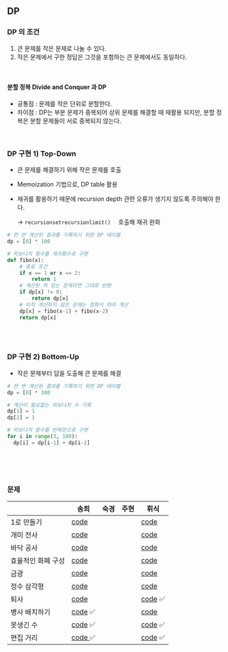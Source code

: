 ## DP

### DP 의 조건

1. 큰 문제를 작은 문제로 나눌 수 있다.
2. 작은 문제에서 구한 정답은 그것을 포함하는 큰 문제에서도 동일하다.

<br>

#### 분할 정복 Divide and Conquer 과 DP

- 공통점 : 문제를 작은 단위로 분할한다.
- 차이점 : DP는 부분 문제가 중복되어 상위 문제를 해결할 때 재활용 되지만, 분할 정복은 분할 문제들이 서로 중복되지 않는다.

<br>

### DP 구현 1) Top-Down

- 큰 문제를 해결하기 위해 작은 문제를 호출 

- Memoization 기법으로, DP table 활용

- 재귀를 활용하기 때문에 recursion depth 관련 오류가 생기지 않도록 주의해야 한다.<br>

  -> `recursionsetrecursionlimit()  `  호출해 재귀 완화

```python
# 한 번 계산된 결과를 기록하기 위한 DP 테이블
dp = [0] * 100

# 피보나치 함수를 재귀함수로 구현
def fibo(x):
	# 종료 조건
	if x == 1 or x == 2:
		return 1
	# 계산한 적 있는 문제라면 그대로 반환
	if dp[x] != 0:
		return dp[x]
	# 아직 계산하지 않은 문제는 점화식 따라 계산
	dp[x] = fibo(x-1) + fibo(x-2)
	return dp[x]
```

<br><br>

### DP 구현 2) Bottom-Up

- 작은 문제부터 답을 도출해 큰 문제를 해결

```python
# 한 번 계산된 결과를 기록하기 위한 DP 테이블
dp = [0] * 100

# 계산이 필요없는 피보나치 수 기록
dp[1] = 1
dp[2] = 1

# 피보나치 함수를 반복문으로 구현
for i in range(3, 100):
  dp[i] = dp[i-1] + dp[i-2]
```

<br><br><br>

### 문제

|                    | 송희                                                         | 숙경 | 주현 | 휘식 |
| ------------------ | ------------------------------------------------------------ | ---- | ---- | ---- |
| 1로 만들기         | [code](https://github.com/songhee-lee/2023-python-coding-test/blob/main/6.%20DP/songhee/01.%201%EB%A1%9C%20%EB%A7%8C%EB%93%A4%EA%B8%B0.py) |      |      |   [code](https://github.com/songhee-lee/2023-python-coding-test/blob/696f6956ea7e9a6eff8719db404a403859491fb0/6.%20DP/Hwisik/01.%201%EB%A1%9C%20%EB%A7%8C%EB%93%A4%EA%B8%B0.py)   |
| 개미 전사          | [code](https://github.com/songhee-lee/2023-python-coding-test/blob/main/6.%20DP/songhee/02.%20%EA%B0%9C%EB%AF%B8%20%EC%A0%84%EC%82%AC.py) |      |      |   [code](https://github.com/songhee-lee/2023-python-coding-test/blob/696f6956ea7e9a6eff8719db404a403859491fb0/6.%20DP/Hwisik/02.%20%EA%B0%9C%EB%AF%B8%20%EC%A0%84%EC%82%AC.py)  |
| 바닥 공사          | [code](https://github.com/songhee-lee/2023-python-coding-test/blob/main/6.%20DP/songhee/03.%20%EB%B0%94%EB%8B%A5%20%EA%B3%B5%EC%82%AC.py) |      |      |  [code](https://github.com/songhee-lee/2023-python-coding-test/blob/696f6956ea7e9a6eff8719db404a403859491fb0/6.%20DP/Hwisik/03.%20%EB%B0%94%EB%8B%A5%20%EA%B3%B5%EC%82%AC.py)    |
| 효율적인 화폐 구성 | [code](https://github.com/songhee-lee/2023-python-coding-test/blob/main/6.%20DP/songhee/04.%20%ED%9A%A8%EC%9C%A8%EC%A0%81%EC%9D%B8%20%ED%99%94%ED%8F%90%20%EA%B5%AC%EC%84%B1.py) |      |      |  [code](https://github.com/songhee-lee/2023-python-coding-test/blob/696f6956ea7e9a6eff8719db404a403859491fb0/6.%20DP/Hwisik/04.%20%ED%9A%A8%EC%9C%A8%EC%A0%81%EC%9D%B8%20%ED%99%94%ED%8F%90%20%EA%B5%AC%EC%84%B1.py)    |
| 금광               | [code](https://github.com/songhee-lee/2023-python-coding-test/blob/main/6.%20DP/songhee/05.%20%EA%B8%88%EA%B4%91.py) |      |      |   [code](https://github.com/songhee-lee/2023-python-coding-test/blob/696f6956ea7e9a6eff8719db404a403859491fb0/6.%20DP/Hwisik/05.%20%EA%B8%88%EA%B4%91.py)   |
| 정수 삼각형        | [code](https://github.com/songhee-lee/2023-python-coding-test/blob/main/6.%20DP/songhee/06.%20%EC%A0%95%EC%88%98%20%EC%82%BC%EA%B0%81%ED%98%95.py) |      |      |   [code](https://github.com/songhee-lee/2023-python-coding-test/blob/696f6956ea7e9a6eff8719db404a403859491fb0/6.%20DP/Hwisik/06.%20%EC%A0%95%EC%88%98%20%EC%82%BC%EA%B0%81%ED%98%95.py)   |
| 퇴사               | [code](https://github.com/songhee-lee/2023-python-coding-test/blob/main/6.%20DP/songhee/07.%20%ED%87%B4%EC%82%AC.py) |      |      |   [code](https://github.com/songhee-lee/2023-python-coding-test/blob/696f6956ea7e9a6eff8719db404a403859491fb0/6.%20DP/Hwisik/07.%20%ED%87%B4%EC%82%AC.py) ✅  |
| 병사 배치하기      | [code](https://github.com/songhee-lee/2023-python-coding-test/blob/main/6.%20DP/songhee/08.%20%EB%B3%91%EC%82%AC%20%EB%B0%B0%EC%B9%98%ED%95%98%EA%B8%B0.py) ✅ |      |      |   [code](https://github.com/songhee-lee/2023-python-coding-test/blob/696f6956ea7e9a6eff8719db404a403859491fb0/6.%20DP/Hwisik/08.%20%EB%B3%91%EC%82%AC%20%EB%B0%B0%EC%B9%98%ED%95%98%EA%B8%B0.py)   |
| 못생긴 수          | [code](https://github.com/songhee-lee/2023-python-coding-test/blob/main/6.%20DP/songhee/09.%20%EB%AA%BB%EC%83%9D%EA%B8%B4%20%EC%88%98.py) ✅ |      |      |  [code](https://github.com/songhee-lee/2023-python-coding-test/blob/696f6956ea7e9a6eff8719db404a403859491fb0/6.%20DP/Hwisik/09.%20%EB%AA%BB%EC%83%9D%EA%B8%B4%20%EC%88%98.py) ✅   |
| 편집 거리          | [code ](https://github.com/songhee-lee/2023-python-coding-test/blob/main/6.%20DP/songhee/10.%20%ED%8E%B8%EC%A7%91%20%EA%B1%B0%EB%A6%AC.py) ✅ |      |      | [code](https://github.com/songhee-lee/2023-python-coding-test/blob/696f6956ea7e9a6eff8719db404a403859491fb0/6.%20DP/Hwisik/10.%20%ED%8E%B8%EC%A7%91%20%EA%B1%B0%EB%A6%AC.py) ✅    |

